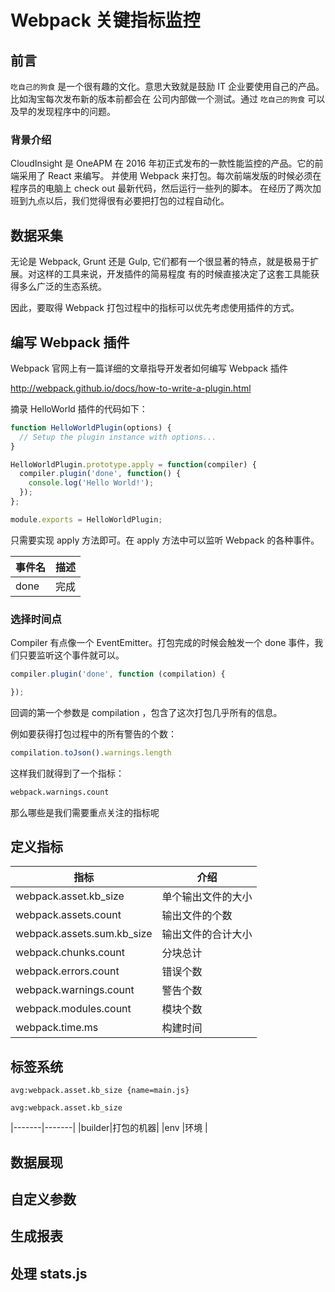 # Webpack 关键指标监控

## 前言

`吃自己的狗食` 是一个很有趣的文化。意思大致就是鼓励 IT 企业要使用自己的产品。比如淘宝每次发布新的版本前都会在
公司内部做一个测试。通过 `吃自己的狗食` 可以及早的发现程序中的问题。

### 背景介绍

CloudInsight 是 OneAPM 在 2016 年初正式发布的一款性能监控的产品。它的前端采用了 React 来编写。
并使用 Webpack 来打包。每次前端发版的时候必须在程序员的电脑上 check out 最新代码，然后运行一些列的脚本。
在经历了两次加班到九点以后，我们觉得很有必要把打包的过程自动化。

## 数据采集

无论是 Webpack, Grunt 还是 Gulp, 它们都有一个很显著的特点，就是极易于扩展。对这样的工具来说，开发插件的简易程度
有的时候直接决定了这套工具能获得多么广泛的生态系统。

因此，要取得 Webpack 打包过程中的指标可以优先考虑使用插件的方式。

## 编写 Webpack 插件

Webpack 官网上有一篇详细的文章指导开发者如何编写 Webpack 插件

http://webpack.github.io/docs/how-to-write-a-plugin.html

摘录 HelloWorld 插件的代码如下：

```js
function HelloWorldPlugin(options) {
  // Setup the plugin instance with options...
}

HelloWorldPlugin.prototype.apply = function(compiler) {
  compiler.plugin('done', function() {
    console.log('Hello World!');
  });
};

module.exports = HelloWorldPlugin;
```

只需要实现 apply 方法即可。在 apply 方法中可以监听 Webpack 的各种事件。


|事件名|描述|
|------|-----|
|done| 完成 |

### 选择时间点

Compiler 有点像一个 EventEmitter。打包完成的时候会触发一个 done 事件，我们只要监听这个事件就可以。

```js
compiler.plugin('done', function (compilation) {

});
```

回调的第一个参数是 compilation ，包含了这次打包几乎所有的信息。

例如要获得打包过程中的所有警告的个数：

```js
compilation.toJson().warnings.length
```

这样我们就得到了一个指标：

```txt
webpack.warnings.count
```

那么哪些是我们需要重点关注的指标呢

## 定义指标

| 指标  | 介绍 |
|------|------|
|webpack.asset.kb_size|单个输出文件的大小|
|webpack.assets.count|输出文件的个数|
|webpack.assets.sum.kb_size|输出文件的合计大小|
|webpack.chunks.count|分块总计|
|webpack.errors.count|错误个数|
|webpack.warnings.count|警告个数|
|webpack.modules.count|模块个数|
|webpack.time.ms|构建时间|

## 标签系统

`avg:webpack.asset.kb_size {name=main.js}`

`avg:webpack.asset.kb_size`

|-------|-------|
|builder|打包的机器|
|env    |环境     |

## 数据展现

## 自定义参数

## 生成报表

## 处理 stats.js